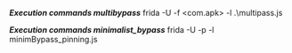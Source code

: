***Execution commands multibypass***
frida -U -f <com.apk> -l .\multipass.js

***Execution commands minimalist_bypass***
frida -U -p <PID> -l minimBypass_pinning.js

